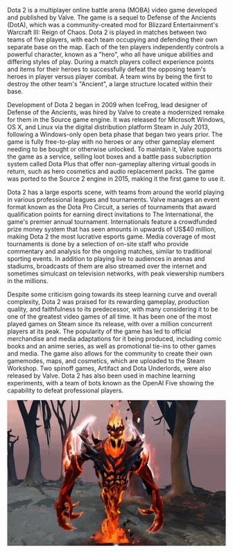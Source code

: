Dota 2 is a multiplayer online battle arena (MOBA) video game developed and published by Valve. The game is a sequel to Defense of the Ancients (DotA), which was a community-created mod for Blizzard Entertainment's Warcraft III: Reign of Chaos. Dota 2 is played in matches between two teams of five players, with each team occupying and defending their own separate base on the map. Each of the ten players independently controls a powerful character, known as a "hero", who all have unique abilities and differing styles of play. During a match players collect experience points and items for their heroes to successfully defeat the opposing team's heroes in player versus player combat. A team wins by being the first to destroy the other team's "Ancient", a large structure located within their base.

Development of Dota 2 began in 2009 when IceFrog, lead designer of Defense of the Ancients, was hired by Valve to create a modernized remake for them in the Source game engine. It was released for Microsoft Windows, OS X, and Linux via the digital distribution platform Steam in July 2013, following a Windows-only open beta phase that began two years prior. The game is fully free-to-play with no heroes or any other gameplay element needing to be bought or otherwise unlocked. To maintain it, Valve supports the game as a service, selling loot boxes and a battle pass subscription system called Dota Plus that offer non-gameplay altering virtual goods in return, such as hero cosmetics and audio replacement packs. The game was ported to the Source 2 engine in 2015, making it the first game to use it.

Dota 2 has a large esports scene, with teams from around the world playing in various professional leagues and tournaments. Valve manages an event format known as the Dota Pro Circuit, a series of tournaments that award qualification points for earning direct invitations to The International, the game's premier annual tournament. Internationals feature a crowdfunded prize money system that has seen amounts in upwards of US$40 million, making Dota 2 the most lucrative esports game. Media coverage of most tournaments is done by a selection of on-site staff who provide commentary and analysis for the ongoing matches, similar to traditional sporting events. In addition to playing live to audiences in arenas and stadiums, broadcasts of them are also streamed over the internet and sometimes simulcast on television networks, with peak viewership numbers in the millions.

Despite some criticism going towards its steep learning curve and overall complexity, Dota 2 was praised for its rewarding gameplay, production quality, and faithfulness to its predecessor, with many considering it to be one of the greatest video games of all time. It has been one of the most played games on Steam since its release, with over a million concurrent players at its peak. The popularity of the game has led to official merchandise and media adaptations for it being produced, including comic books and an anime series, as well as promotional tie-ins to other games and media. The game also allows for the community to create their own gamemodes, maps, and cosmetics, which are uploaded to the Steam Workshop. Two spinoff games, Artifact and Dota Underlords, were also released by Valve. Dota 2 has also been used in machine learning experiments, with a team of bots known as the OpenAI Five showing the capability to defeat professional players.

<img width="600" src="https://github.com/boyzfromthehood/.github/blob/main/sf-dance-sf.gif">
